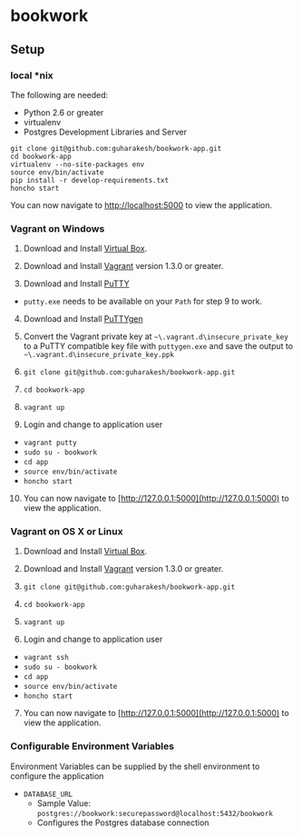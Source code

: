 # bookwork

## Setup

### local \*nix

The following are needed:
  - Python 2.6 or greater
  - virtualenv
  - Postgres Development Libraries and Server

```
git clone git@github.com:guharakesh/bookwork-app.git
cd bookwork-app
virtualenv --no-site-packages env
source env/bin/activate
pip install -r develop-requirements.txt
honcho start
```

You can now navigate to [http://localhost:5000](http://localhost:5000) to view the application.

### Vagrant on Windows

1. Download and Install [Virtual Box](https://www.virtualbox.org/wiki/Downloads).

2. Download and Install [Vagrant](http://downloads.vagrantup.com/) version 1.3.0 or greater.

3. Download and Install [PuTTY](http://www.chiark.greenend.org.uk/~sgtatham/putty/download.html)
  - `putty.exe` needs to be available on your `Path` for step 9 to work.

4. Download and Install [PuTTYgen](http://www.chiark.greenend.org.uk/~sgtatham/putty/download.html)

5. Convert the Vagrant private key at `~\.vagrant.d\insecure_private_key` to a PuTTY compatible key file with `puttygen.exe` and save the output to `~\.vagrant.d\insecure_private_key.ppk`

6. `git clone git@github.com:guharakesh/bookwork-app.git`

7. `cd bookwork-app`

8. `vagrant up`

9. Login and change to application user
  - `vagrant putty` 
  - `sudo su - bookwork`
  - `cd app`
  - `source env/bin/activate`
  - `honcho start`

10. You can now navigate to [http://127.0.0.1:5000](http://127.0.0.1:5000) to view the application.

### Vagrant on OS X or Linux

1. Download and Install [Virtual Box](https://www.virtualbox.org/wiki/Downloads).

2. Download and Install [Vagrant](http://downloads.vagrantup.com/) version 1.3.0 or greater.

3. `git clone git@github.com:guharakesh/bookwork-app.git`

4. `cd bookwork-app`

5. `vagrant up`

6. Login and change to application user

  - `vagrant ssh`
  - `sudo su - bookwork`
  - `cd app`
  - `source env/bin/activate`
  - `honcho start`

7. You can now navigate to [http://127.0.0.1:5000](http://127.0.0.1:5000) to view the application.

### Configurable Environment Variables

Environment Variables can be supplied by the shell environment to configure the application

* `DATABASE_URL`
    - Sample Value: `postgres://bookwork:securepassword@localhost:5432/bookwork`
    - Configures the Postgres database connection
